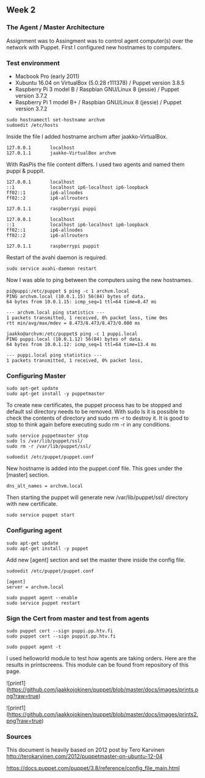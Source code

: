 ## Week 2
### The Agent / Master Architecture
Assignment was to Assingment was to control agent computer(s) over the network with Puppet. First I configured new hostnames to computers. 

### Test environment
- Macbook Pro (early 2011) 
- Xubuntu 16.04 on VirtualBox (5.0.28 r111378) / Puppet version 3.8.5
- Raspberry Pi 3 model B / Raspbian GNU/Linux 8 (jessie) / Puppet version 3.7.2
- Raspberry Pi 1 model B+ / Raspbian GNU/Linux 8 (jessie) / Puppet version 3.7.2


```
sudo hostnamectl set-hostname archvm
sudoedit /etc/hosts
```
Inside the file I added hostname archvm after jaakko-VirtualBox.
```
127.0.0.1       localhost
127.0.1.1       jaakko-VirtualBox archvm
```
With RasPis the file content differs. I used two agents and named them puppi & puppit.
```
127.0.0.1       localhost
::1             localhost ip6-localhost ip6-loopback
ff02::1         ip6-allnodes
ff02::2         ip6-allrouters

127.0.1.1       raspberrypi puppi
```
```
127.0.0.1       localhost
::1             localhost ip6-localhost ip6-loopback
ff02::1         ip6-allnodes
ff02::2         ip6-allrouters

127.0.1.1       raspberrypi puppit
```
Restart of the avahi daemon is required.
```
sudo service avahi-daemon restart
```
Now I was able to ping between the computers using the new hostnames.
```
pi@puppi:/etc/puppet $ ping -c 1 archvm.local
PING archvm.local (10.0.1.15) 56(84) bytes of data.
64 bytes from 10.0.1.15: icmp_seq=1 ttl=64 time=8.47 ms

--- archvm.local ping statistics ---
1 packets transmitted, 1 received, 0% packet loss, time 0ms
rtt min/avg/max/mdev = 8.473/8.473/8.473/0.000 ms
```
```
jaakko@archvm:/etc/puppet$ ping -c 1 puppi.local
PING puppi.local (10.0.1.12) 56(84) bytes of data.
64 bytes from 10.0.1.12: icmp_seq=1 ttl=64 time=13.4 ms

--- puppi.local ping statistics ---
1 packets transmitted, 1 received, 0% packet loss, 
```

### Configuring Master
```
sudo apt-get update
sudo apt-get install -y puppetmaster
```
To create new certificates, the puppet process has to be stopped and default ssl directory needs to be removed. With sudo ls it is possible to check the contents of directory and sudo rm -r to destroy it. It is good to stop to think again before executing sudo rm -r in any conditions.
```
sudo service puppetmaster stop
sudo ls /var/lib/puppet/ssl/
sudo rm -r /var/lib/puppet/ssl/
```

```
sudoedit /etc/puppet/puppet.conf
```
New hostname is added into the puppet.conf file. This goes under the [master] section. 
```
dns_alt_names = archvm.local
```
Then starting the puppet will generate new /var/lib/puppet/ssl/ directory with new certificate.
```
sudo service puppet start
```

### Configuring agent

```
sudo apt-get update
sudo apt-get install -y puppet 
```
Add new [agent] section and set the master there inside the config file.
```
sudoedit /etc/puppet/puppet.conf
```
```
[agent]
server = archvm.local
```

```
sudo puppet agent --enable
sudo service puppet restart
```

### Sign the Cert from master and test from agents

```
sudo puppet cert --sign puppi.pp.htv.fi
sudo puppet cert --sign puppit.pp.htv.fi
```

```
sudo puppet agent -t
```

I used helloworld module to test how agents are taking orders. Here are the results in printscreens.
This module can be found from repository of this page. 

![print1]
(https://github.com/jaakkojokinen/puppet/blob/master/docs/images/prints.png?raw=true)

![print1]
(https://github.com/jaakkojokinen/puppet/blob/master/docs/images/prints2.png?raw=true)

### Sources

This document is heavily based on 2012 post by Tero Karvinen http://terokarvinen.com/2012/puppetmaster-on-ubuntu-12-04

https://docs.puppet.com/puppet/3.8/reference/config_file_main.html
